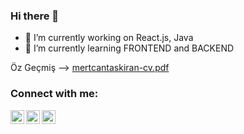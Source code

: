 ### Hi there 👋

- 🔭 I’m currently working on React.js, Java
- 🌱 I’m currently learning FRONTEND and BACKEND

Öz Geçmiş --> [mertcantaskiran-cv.pdf](https://github.com/mertcan-taskiran/mertcan-taskiran/files/11405671/mertcantaskiran-cv.pdf)


### Connect with me:

[<img align="left" alt="yourusername | LinkedIn" width="22px" src="https://raw.githubusercontent.com/peterthehan/peterthehan/master/assets/linkedin.svg" />][linkedin]
[<img align="left" alt="yourusername | Instagram" width="22px" src="https://raw.githubusercontent.com/peterthehan/peterthehan/master/assets/instagram.svg" />][instagram]
[<img align="left" alt="your-discord-username | Discord" width="22px" src="https://raw.githubusercontent.com/peterthehan/peterthehan/master/assets/discord.svg" />][discord]

[linkedin]: https://linkedin.com/in/mertcntaskiran/
[instagram]: https://instagram.com/mertcan.tskrn/
[discord]: https://discordapp.com/users/Mertcan#0694

